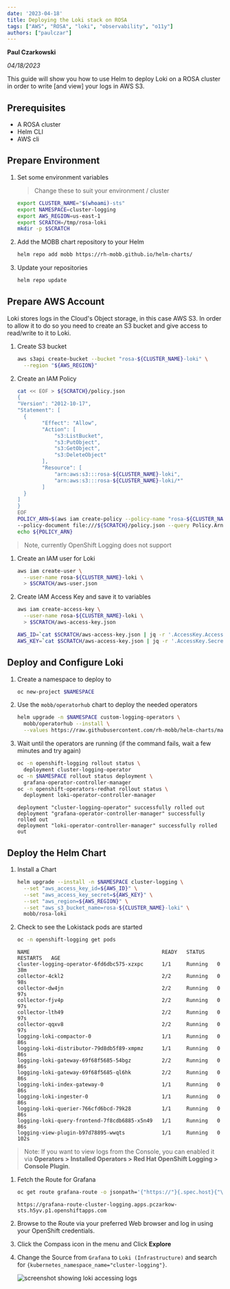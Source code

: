 ```yaml
---
date: '2023-04-18'
title: Deploying the Loki stack on ROSA
tags: ["AWS", "ROSA", "loki", "observability", "o11y"]
authors: ["paulczar"]
---
```


**Paul Czarkowski**

*04/18/2023*

This guide will show you how to use Helm to deploy Loki on a ROSA cluster in order to write [and view] your logs in AWS S3.

## Prerequisites

* A ROSA cluster
* Helm CLI
* AWS cli

## Prepare Environment

1. Set some environment variables

    > Change these to suit your environment / cluster

    ```bash
    export CLUSTER_NAME="$(whoami)-sts"
    export NAMESPACE=cluster-logging
    export AWS_REGION=us-east-1
    export SCRATCH=/tmp/rosa-loki
    mkdir -p $SCRATCH
    ```

1. Add the MOBB chart repository to your Helm

    ```bash
    helm repo add mobb https://rh-mobb.github.io/helm-charts/
    ```

1. Update your repositories

    ```bash
    helm repo update
    ```

## Prepare AWS Account

Loki stores logs in the Cloud's Object storage, in this case AWS S3. In order to allow it to do so you need to create an S3 bucket and give access to read/write to it to Loki.

1. Create S3 bucket

    ```bash
    aws s3api create-bucket --bucket "rosa-${CLUSTER_NAME}-loki" \
      --region "${AWS_REGION}"
    ```

1. Create an IAM Policy

    ```bash
    cat << EOF > ${SCRATCH}/policy.json
    {
    "Version": "2012-10-17",
    "Statement": [
      {
            "Effect": "Allow",
            "Action": [
                "s3:ListBucket",
                "s3:PutObject",
                "s3:GetObject",
                "s3:DeleteObject"
            ],
            "Resource": [
                "arn:aws:s3:::rosa-${CLUSTER_NAME}-loki",
                "arn:aws:s3:::rosa-${CLUSTER_NAME}-loki/*"
            ]
      }
    ]
    }
    EOF
    POLICY_ARN=$(aws iam create-policy --policy-name "rosa-${CLUSTER_NAME}-loki" \
    --policy-document file:///${SCRATCH}/policy.json --query Policy.Arn --output text)
    echo ${POLICY_ARN}
    ```

> Note, currently OpenShift Logging does not support

1. Create an IAM user for Loki

    ```bash
    aws iam create-user \
      --user-name rosa-${CLUSTER_NAME}-loki \
      > $SCRATCH/aws-user.json
   ```

1. Create IAM Access Key and save it to variables

    ```bash
    aws iam create-access-key \
      --user-name rosa-${CLUSTER_NAME}-loki \
      > $SCRATCH/aws-access-key.json

    AWS_ID=`cat $SCRATCH/aws-access-key.json | jq -r '.AccessKey.AccessKeyId'`
    AWS_KEY=`cat $SCRATCH/aws-access-key.json | jq -r '.AccessKey.SecretAccessKey'`
    ```

## Deploy and Configure Loki

1. Create a namespace to deploy to

    ```bash
    oc new-project $NAMESPACE
    ```

1. Use the `mobb/operatorhub` chart to deploy the needed operators

    ```bash
    helm upgrade -n $NAMESPACE custom-logging-operators \
      mobb/operatorhub --install \
      --values https://raw.githubusercontent.com/rh-mobb/helm-charts/main/charts/rosa-loki/files/operatorhub.yaml
    ```

1. Wait until the operators are running (if the command fails, wait a few minutes and try again)

    ```bash
    oc -n openshift-logging rollout status \
      deployment cluster-logging-operator
    oc -n $NAMESPACE rollout status deployment \
      grafana-operator-controller-manager
    oc -n openshift-operators-redhat rollout status \
      deployment loki-operator-controller-manager
    ```

    ```
    deployment "cluster-logging-operator" successfully rolled out
    deployment "grafana-operator-controller-manager" successfully rolled out
    deployment "loki-operator-controller-manager" successfully rolled out
    ```

## Deploy the Helm Chart

1. Install a Chart

    ```bash
    helm upgrade --install -n $NAMESPACE cluster-logging \
      --set "aws_access_key_id=${AWS_ID}" \
      --set "aws_access_key_secret=${AWS_KEY}" \
      --set "aws_region=${AWS_REGION}" \
      --set "aws_s3_bucket_name=rosa-${CLUSTER_NAME}-loki" \
      mobb/rosa-loki
    ```

1. Check to see the Lokistack pods are started

    ```bash
    oc -n openshift-logging get pods
    ```

    ```
    NAME                                           READY   STATUS    RESTARTS   AGE
    cluster-logging-operator-6fd6dbc575-xzxpc      1/1     Running   0          38m
    collector-4ckl2                                2/2     Running   0          98s
    collector-dw4jn                                2/2     Running   0          97s
    collector-fjv4p                                2/2     Running   0          97s
    collector-lth49                                2/2     Running   0          97s
    collector-qqxv8                                2/2     Running   0          97s
    logging-loki-compactor-0                       1/1     Running   0          86s
    logging-loki-distributor-79d8db5f89-xmpmz      1/1     Running   0          86s
    logging-loki-gateway-69f68f5685-54bgz          2/2     Running   0          86s
    logging-loki-gateway-69f68f5685-ql6hk          2/2     Running   0          86s
    logging-loki-index-gateway-0                   1/1     Running   0          86s
    logging-loki-ingester-0                        1/1     Running   0          86s
    logging-loki-querier-766cfd6bcd-79k28          1/1     Running   0          86s
    logging-loki-query-frontend-7f8cdb6885-x5n49   1/1     Running   0          86s
    logging-view-plugin-b97d78895-wwqts            1/1     Running   0          102s
    ```

> Note: If you want to view logs from the Console, you can enabled it via **Operators > Installed Operators > Red Hat OpenShift Logging > Console Plugin**.

1. Fetch the Route for Grafana

    ```bash
    oc get route grafana-route -o jsonpath='{"https://"}{.spec.host}{"\n"}'
    ```

    ```
    https://grafana-route-cluster-logging.apps.pczarkow-sts.h5yv.p1.openshiftapps.com
    ```

1. Browse to the Route via your preferred Web browser and log in using your OpenShift credentials.

1. Click the Compass icon in the menu and Click **Explore**

1. Change the Source from `Grafana` to `Loki (Infrastructure)` and search for `{kubernetes_namespace_name="cluster-logging"}`.

    ![screenshot showing loki accessing logs](./loki-logs.png)

